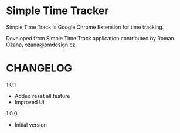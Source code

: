 # Simple Time Tracker

Simple Time Track is Google Chrome Extension for time tracking.

Developed from Simple Time Track application contributed by Roman Ožana, ozana@omdesign.cz

# CHANGELOG

1.0.1
- Added reset all feature
- Improved UI

1.0.0
- Initial version